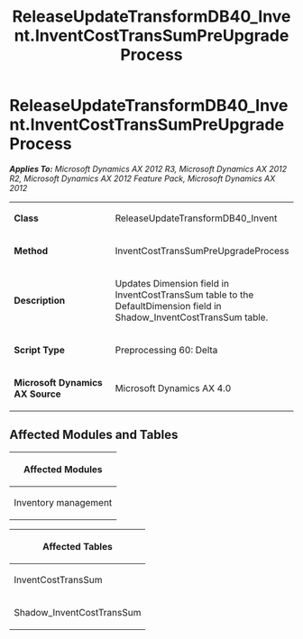 ﻿---
title: ReleaseUpdateTransformDB40_Invent.InventCostTransSumPreUpgradeProcess
TOCTitle: ReleaseUpdateTransformDB40_Invent.InventCostTransSumPreUpgradeProcess
ms:assetid: c03e8187-e71d-3438-553a-07e89a357162
ms:mtpsurl: https://msdn.microsoft.com/en-us/library/JJ686772(v=AX.60)
ms:contentKeyID: 49710970
ms.date: 05/18/2015
mtps_version: v=AX.60
---

# ReleaseUpdateTransformDB40\_Invent.InventCostTransSumPreUpgradeProcess 


_**Applies To:** Microsoft Dynamics AX 2012 R3, Microsoft Dynamics AX 2012 R2, Microsoft Dynamics AX 2012 Feature Pack, Microsoft Dynamics AX 2012_

<table>
<colgroup>
<col style="width: 50%" />
<col style="width: 50%" />
</colgroup>
<tbody>
<tr class="odd">
<td><p><strong>Class</strong></p></td>
<td><p>ReleaseUpdateTransformDB40_Invent</p></td>
</tr>
<tr class="even">
<td><p><strong>Method</strong></p></td>
<td><p>InventCostTransSumPreUpgradeProcess</p></td>
</tr>
<tr class="odd">
<td><p><strong>Description</strong></p></td>
<td><p>Updates Dimension field in InventCostTransSum table to the DefaultDimension field in Shadow_InventCostTransSum table.</p></td>
</tr>
<tr class="even">
<td><p><strong>Script Type</strong></p></td>
<td><p>Preprocessing 60: Delta</p></td>
</tr>
<tr class="odd">
<td><p><strong>Microsoft Dynamics AX Source</strong></p></td>
<td><p>Microsoft Dynamics AX 4.0</p></td>
</tr>
</tbody>
</table>


## Affected Modules and Tables

<table>
<colgroup>
<col style="width: 100%" />
</colgroup>
<thead>
<tr class="header">
<th><p>Affected Modules</p></th>
</tr>
</thead>
<tbody>
<tr class="odd">
<td><p>Inventory management</p></td>
</tr>
</tbody>
</table>


<table>
<colgroup>
<col style="width: 100%" />
</colgroup>
<thead>
<tr class="header">
<th><p>Affected Tables</p></th>
</tr>
</thead>
<tbody>
<tr class="odd">
<td><p>InventCostTransSum</p></td>
</tr>
<tr class="even">
<td><p>Shadow_InventCostTransSum</p></td>
</tr>
</tbody>
</table>

  


